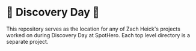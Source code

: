# :telescope: Discovery Day :telescope:

This repository serves as the location for any of Zach Heick's projects worked on during Discovery Day at SpotHero. Each
top level directory is a separate project.
